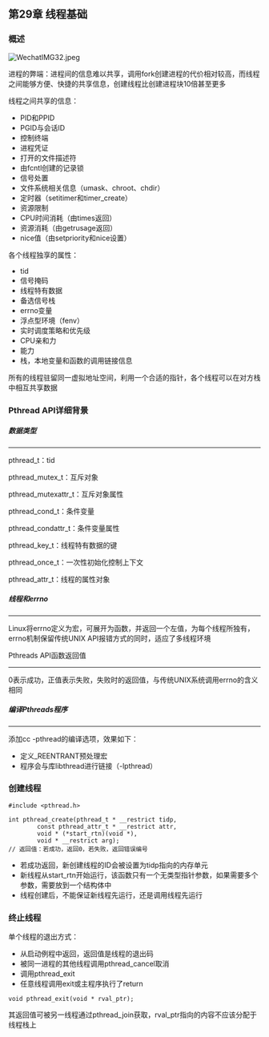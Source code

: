 ## 第29章 线程基础

### 概述

![WechatIMG32.jpeg](https://i.loli.net/2020/01/04/iAKhGnTpbxdaktM.jpg)

进程的弊端：进程间的信息难以共享，调用fork创建进程的代价相对较高，而线程之间能够方便、快捷的共享信息，创建线程比创建进程块10倍甚至更多

线程之间共享的信息：

* PID和PPID
* PGID与会话ID
* 控制终端
* 进程凭证
* 打开的文件描述符
* 由fcntl创建的记录锁
* 信号处置
* 文件系统相关信息（umask、chroot、chdir）
* 定时器（setitimer和timer_create）
* 资源限制
* CPU时间消耗（由times返回）
* 资源消耗（由getrusage返回）
* nice值（由setpriority和nice设置）

各个线程独享的属性：

* tid
* 信号掩码
* 线程特有数据
* 备选信号栈
* errno变量
* 浮点型环境（fenv）
* 实时调度策略和优先级
* CPU亲和力
* 能力
* 栈，本地变量和函数的调用链接信息

所有的线程驻留同一虚拟地址空间，利用一个合适的指针，各个线程可以在对方栈中相互共享数据

### Pthread API详细背景

##### 数据类型

---

pthread_t：tid

pthread_mutex_t：互斥对象

pthread_mutexattr_t：互斥对象属性

pthread_cond_t：条件变量

pthread_condattr_t：条件变量属性

pthread_key_t：线程特有数据的键

pthread_once_t：一次性初始化控制上下文

pthread_attr_t：线程的属性对象

##### 线程和errno

---

Linux将errno定义为宏，可展开为函数，并返回一个左值，为每个线程所独有，errno机制保留传统UNIX API报错方式的同时，适应了多线程环境

Pthreads API函数返回值

---

0表示成功，正值表示失败，失败时的返回值，与传统UNIX系统调用errno的含义相同

##### 编译Pthreads程序

---

添加cc -pthread的编译选项，效果如下：

* 定义_REENTRANT预处理宏
* 程序会与库libthread进行链接（-lpthread）

### 创建线程

```
#include <pthread.h>

int pthread_create(pthread_t * __restrict tidp,
		const pthread_attr_t * __restrict attr,
		void * (*start_rtn)(void *),
		void * __restrict arg);
// 返回值：若成功，返回0，若失败，返回错误编号		
```

- 若成功返回，新创建线程的ID会被设置为tidp指向的内存单元
- 新线程从start_rtn开始运行，该函数只有一个无类型指针参数，如果需要多个参数，需要放到一个结构体中
- 线程创建后，不能保证新线程先运行，还是调用线程先运行

### 终止线程

单个线程的退出方式：

- 从启动例程中返回，返回值是线程的退出码
- 被同一进程的其他线程调用pthread_cancel取消
- 调用pthread_exit
- 任意线程调用exit或主程序执行了return

```
void pthread_exit(void * rval_ptr);
```

其返回值可被另一线程通过pthread_join获取，rval_ptr指向的内容不应该分配于线程栈上